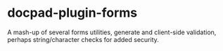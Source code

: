 docpad-plugin-forms
===================

A mash-up of several forms utilities, generate and client-side validation, perhaps string/character checks for added security.